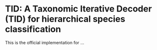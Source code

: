 # TID: A Taxonomic Iterative Decoder (TID) for hierarchical species classification

This is the official implementation for ...